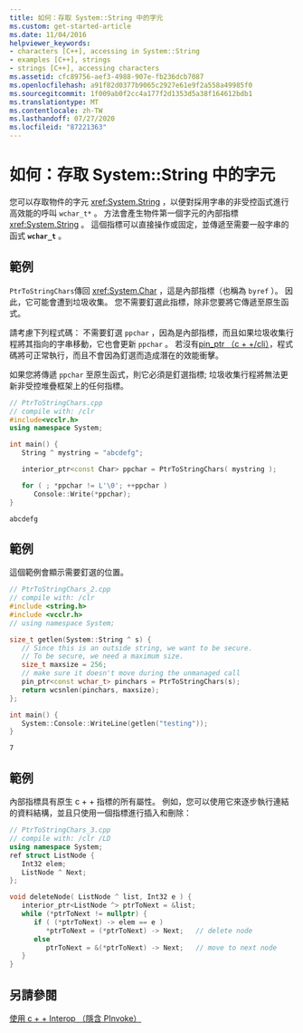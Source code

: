 ```yaml
---
title: 如何：存取 System::String 中的字元
ms.custom: get-started-article
ms.date: 11/04/2016
helpviewer_keywords:
- characters [C++], accessing in System::String
- examples [C++], strings
- strings [C++], accessing characters
ms.assetid: cfc89756-aef3-4988-907e-fb236dcb7087
ms.openlocfilehash: a91f82d0377b9065c2927e61e9f2a558a49985f0
ms.sourcegitcommit: 1f009ab0f2cc4a177f2d1353d5a38f164612bdb1
ms.translationtype: MT
ms.contentlocale: zh-TW
ms.lasthandoff: 07/27/2020
ms.locfileid: "87221363"
---
```

# <a name="how-to-access-characters-in-a-systemstring"></a>如何：存取 System::String 中的字元

您可以存取物件的字元 <xref:System.String> ，以便對採用字串的非受控函式進行高效能的呼叫 `wchar_t*` 。 方法會產生物件第一個字元的內部指標 <xref:System.String> 。 這個指標可以直接操作或固定，並傳遞至需要一般字串的函式 **`wchar_t`** 。

## <a name="example"></a>範例

`PtrToStringChars`傳回 <xref:System.Char> ，這是內部指標（也稱為 `byref` ）。 因此，它可能會遭到垃圾收集。 您不需要釘選此指標，除非您要將它傳遞至原生函式。

請考慮下列程式碼：  不需要釘選 `ppchar` ，因為是內部指標，而且如果垃圾收集行程將其指向的字串移動，它也會更新 `ppchar` 。 若沒有[pin_ptr （c + +/cli）](../extensions/pin-ptr-cpp-cli.md)，程式碼將可正常執行，而且不會因為釘選而造成潛在的效能衝擊。

如果您將傳遞 `ppchar` 至原生函式，則它必須是釘選指標; 垃圾收集行程將無法更新非受控堆疊框架上的任何指標。

```cpp
// PtrToStringChars.cpp
// compile with: /clr
#include<vcclr.h>
using namespace System;

int main() {
   String ^ mystring = "abcdefg";

   interior_ptr<const Char> ppchar = PtrToStringChars( mystring );

   for ( ; *ppchar != L'\0'; ++ppchar )
      Console::Write(*ppchar);
}
```

```Output
abcdefg
```

## <a name="example"></a>範例

這個範例會顯示需要釘選的位置。

```cpp
// PtrToStringChars_2.cpp
// compile with: /clr
#include <string.h>
#include <vcclr.h>
// using namespace System;

size_t getlen(System::String ^ s) {
   // Since this is an outside string, we want to be secure.
   // To be secure, we need a maximum size.
   size_t maxsize = 256;
   // make sure it doesn't move during the unmanaged call
   pin_ptr<const wchar_t> pinchars = PtrToStringChars(s);
   return wcsnlen(pinchars, maxsize);
};

int main() {
   System::Console::WriteLine(getlen("testing"));
}
```

```Output
7
```

## <a name="example"></a>範例

內部指標具有原生 c + + 指標的所有屬性。 例如，您可以使用它來逐步執行連結的資料結構，並且只使用一個指標進行插入和刪除：

```cpp
// PtrToStringChars_3.cpp
// compile with: /clr /LD
using namespace System;
ref struct ListNode {
   Int32 elem;
   ListNode ^ Next;
};

void deleteNode( ListNode ^ list, Int32 e ) {
   interior_ptr<ListNode ^> ptrToNext = &list;
   while (*ptrToNext != nullptr) {
      if ( (*ptrToNext) -> elem == e )
         *ptrToNext = (*ptrToNext) -> Next;   // delete node
      else
         ptrToNext = &(*ptrToNext) -> Next;   // move to next node
   }
}
```

## <a name="see-also"></a>另請參閱

[使用 c + + Interop （隱含 PInvoke）](../dotnet/using-cpp-interop-implicit-pinvoke.md)
